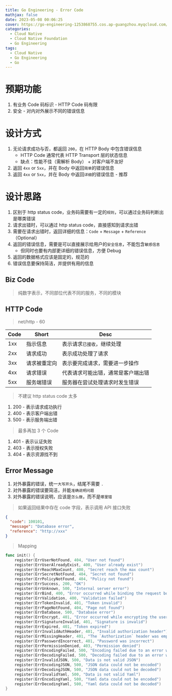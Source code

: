 ```yaml
---
title: Go Engineering - Error Code
mathjax: false
date: 2023-05-08 00:06:25
cover: https://go-engineering-1253868755.cos.ap-guangzhou.myqcloud.com/go-engineering-error-handling.jpeg
categories:
  - Cloud Native
  - Cloud Native Foundation
  - Go Engineering
tags:
  - Cloud Native
  - Go Engineering
  - Go
---
```


# 预期功能

1. 有业务 Code 码标识 - HTTP Code 码有限
2. 安全 - 对内对外展示不同的错误信息

<!-- more -->

# 设计方式

1. 无论请求成功与否，都返回 `200`，在 HTTP Body 中包含错误信息
   - HTTP Code 通常代表 HTTP Transport 层的状态信息
   - 缺点：性能不佳（需解析 Body） + 对客户端不友好
2. 返回 `4xx` or `5xx`，并在 Body 中返回`简单`的错误信息
3. 返回 `4xx` or `5xx`，并在 Body 中返回`详细`的错误信息 - 推荐

# 设计思路

1. 区别于 http status code，业务码需要有一定的`规则`，可以通过业务码判断出是哪类错误
2. 请求出错时，可以通过 http status code，直接感知到请求出错
3. 需要在请求出错时，返回详细的信息：`Code` + `Message` + `Reference`（Optional）
4. 返回的错误信息，需要是可以直接展示给用户的`安全信息`，不能包含`敏感信息`
   - 但同时也要有内部更详细的错误信息，方便 Debug
5. 返回的数据格式应该是固定的，规范的
6. 错误信息要保持简洁，并提供有用的信息

## Biz Code

> 纯数字表示，不同部位代表不同的服务，不同的模块

## HTTP Code

> net/http - 60

| Code | Short        | Desc                               |
| ---- | ------------ | ---------------------------------- |
| 1xx  | 指示信息     | 表示请求`已接收`，继续处理         |
| 2xx  | 请求成功     | 表示成功处理了请求                 |
| 3xx  | 请求被重定向 | 表示要完成请求，需要进一步操作     |
| 4xx  | 请求错误     | 代表请求可能出错，通常是客户端出错 |
| 5xx  | 服务端错误   | 服务器在尝试处理请求时发生错误     |

> 不建议 http status code 太多

1. 200 - 表示请求成功执行
2. 400 - 表示客户端出错
3. 500 - 表示服务端出错

> 最多再加 3 个 Code

1. 401 - 表示认证失败
2. 403 - 表示授权失败
3. 404 - 表示资源找不到

## Error Message

1. 对外暴露的错误，统一`大写开头`，结尾不需要 `.`
2. 对外暴露的错误要简洁，并能`准确说明问题`
3. 对外暴露的错误说明，应该是`怎么做`，而不是`哪里错`

> 如果返回结果中存在 code 字段，表示调用 API 接口失败

```json
{
  "code": 100101,
  "message": "Database error",
  "reference": "http://xxx"
}
```

> Mapping

```go
func init() {
	register(ErrUserNotFound, 404, "User not found")
	register(ErrUserAlreadyExist, 400, "User already exist")
	register(ErrReachMaxCount, 400, "Secret reach the max count")
	register(ErrSecretNotFound, 404, "Secret not found")
	register(ErrPolicyNotFound, 404, "Policy not found")
	register(ErrSuccess, 200, "OK")
	register(ErrUnknown, 500, "Internal server error")
	register(ErrBind, 400, "Error occurred while binding the request body to the struct")
	register(ErrValidation, 400, "Validation failed")
	register(ErrTokenInvalid, 401, "Token invalid")
	register(ErrPageNotFound, 404, "Page not found")
	register(ErrDatabase, 500, "Database error")
	register(ErrEncrypt, 401, "Error occurred while encrypting the user password")
	register(ErrSignatureInvalid, 401, "Signature is invalid")
	register(ErrExpired, 401, "Token expired")
	register(ErrInvalidAuthHeader, 401, "Invalid authorization header")
	register(ErrMissingHeader, 401, "The `Authorization` header was empty")
	register(ErrPasswordIncorrect, 401, "Password was incorrect")
	register(ErrPermissionDenied, 403, "Permission denied")
	register(ErrEncodingFailed, 500, "Encoding failed due to an error with the data")
	register(ErrDecodingFailed, 500, "Decoding failed due to an error with the data")
	register(ErrInvalidJSON, 500, "Data is not valid JSON")
	register(ErrEncodingJSON, 500, "JSON data could not be encoded")
	register(ErrDecodingJSON, 500, "JSON data could not be decoded")
	register(ErrInvalidYaml, 500, "Data is not valid Yaml")
	register(ErrEncodingYaml, 500, "Yaml data could not be encoded")
	register(ErrDecodingYaml, 500, "Yaml data could not be decoded")
}
```

